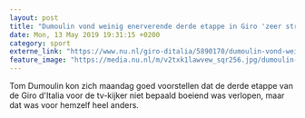 ```yaml
---
layout: post
title: "Dumoulin vond weinig enerverende derde etappe in Giro 'zeer stressvol'"
date: Mon, 13 May 2019 19:31:15 +0200
category: sport
externe_link: "https://www.nu.nl/giro-ditalia/5890170/dumoulin-vond-weinig-enerverende-derde-etappe-in-giro-zeer-stressvol.html"
feature_image: "https://media.nu.nl/m/v2txk1lawvew_sqr256.jpg/dumoulin-vond-weinig-enerverende-derde-etappe-in-giro-zeer-stressvol.jpg"
---
```


Tom Dumoulin kon zich maandag goed voorstellen dat de derde etappe van de Giro d'Italia voor de tv-kijker niet bepaald boeiend was verlopen, maar dat was voor hemzelf heel anders.
